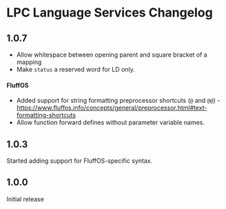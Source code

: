 # LPC Language Services Changelog

## 1.0.7

-   Allow whitespace between opening parent and square bracket of a mapping
-   Make `status` a reserved word for LD only.

#### FluffOS

-   Added support for string formatting preprocessor shortcuts (`@` and `@@`) - https://www.fluffos.info/concepts/general/preprocessor.html#text-formatting-shortcuts
-   Allow function forward defines without parameter variable names.

## 1.0.3

Started adding support for FluffOS-specific syntax.

## 1.0.0

Initial release
